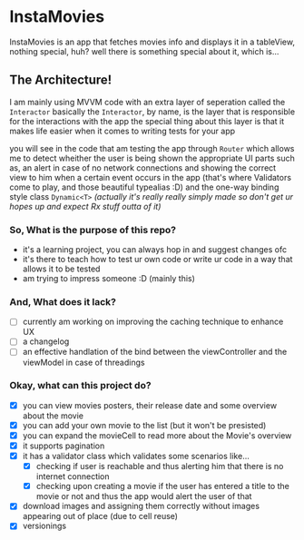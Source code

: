 # InstaMovies

InstaMovies is an app that fetches movies info and displays it in a tableView, 
nothing special, huh? 
well there is something special about it, which is...

## The Architecture!

I am mainly using MVVM code with an extra layer of seperation called the `Interactor`
basically the `Interactor`, by name, is the layer that is responsible for the interactions with the app
the special thing about this layer is that it makes life easier when it comes to writing tests for your app

you will see in the code that am testing the app through `Router` which allows me to detect wheither the user is being
shown the appropriate UI parts such as, an alert in case of no network connections and showing the correct view to him
when a certain event occurs in the app (that's where Validators come to play, and those beautiful typealias :D)
and the one-way binding style class `Dynamic<T>` _(actually it's really really simply made so don't get ur hopes up and expect 
Rx stuff outta of it)_

### So, What is the purpose of this repo?

- it's a learning project, you can always hop in and suggest changes ofc
- it's there to teach how to test ur own code or write ur code in a way that allows it to be tested
- am trying to impress someone :D (mainly this)

### And, What does it lack?

- [ ] currently am working on improving the caching technique to enhance UX
- [ ] a changelog 
- [ ] an effective handlation of the bind between the viewController and the viewModel in case of threadings

### Okay, what can this project do?

- [X] you can view movies posters, their release date and some overview about the movie
- [X] you can add your own movie to the list (but it won't be presisted)
- [X] you can expand the movieCell to read more about the Movie's overview
- [X] it supports pagination
- [X] it has a validator class which validates some scenarios like...
  - [X] checking if user is reachable and thus alerting him that there is no internet connection
  - [X] checking upon creating a movie if the user has entered a title to the movie or not and thus the app would alert the user of that
- [X] download images and assigning them correctly without images appearing out of place (due to cell reuse)
- [X] versionings
